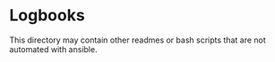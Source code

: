 # Logbooks
This directory may contain other readmes or bash scripts that are not automated
with ansible.

